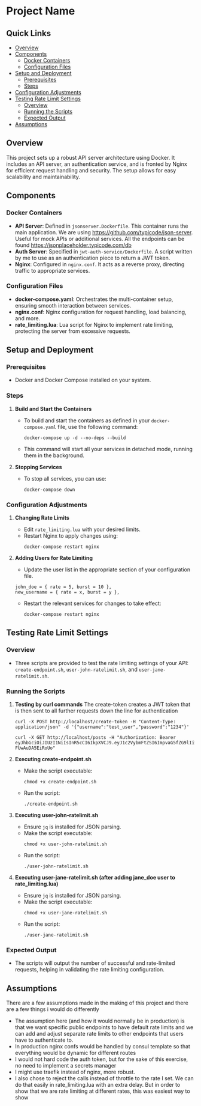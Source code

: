 # Project Name

## Quick Links
- [Overview](#overview)
- [Components](#components)
  - [Docker Containers](#docker-containers)
  - [Configuration Files](#configuration-files)
- [Setup and Deployment](#setup-and-deployment)
  - [Prerequisites](#prerequisites)
  - [Steps](#steps)
- [Configuration Adjustments](#configuration-adjustments)
- [Testing Rate Limit Settings](#testing-rate-limit-settings)
  - [Overview](#overview-1)
  - [Running the Scripts](#running-the-scripts)
  - [Expected Output](#expected-output)
- [Assumptions](#assumptions)

## Overview

This project sets up a robust API server architecture using Docker. It includes an API server, an authentication service, and is fronted by Nginx for efficient request handling and security. The setup allows for easy scalability and maintainability.

## Components

### Docker Containers
- **API Server**: Defined in `jsonserver.Dockerfile`. This container runs the main application. We are using https://github.com/typicode/json-server. Useful for mock APIs or additional services. All the endpoints can be found https://jsonplaceholder.typicode.com/db 
- **Auth Server**: Specified in `jwt-auth-service/Dockerfile`. A script written by me to use as an authentication piece to return a JWT token.
- **Nginx**: Configured in `nginx.conf`. It acts as a reverse proxy, directing traffic to appropriate services.

### Configuration Files
- **docker-compose.yaml**: Orchestrates the multi-container setup, ensuring smooth interaction between services.
- **nginx.conf**: Nginx configuration for request handling, load balancing, and more.
- **rate_limiting.lua**: Lua script for Nginx to implement rate limiting, protecting the server from excessive requests.

## Setup and Deployment

### Prerequisites
- Docker and Docker Compose installed on your system.

### Steps

1. **Build and Start the Containers**
   - To build and start the containers as defined in your `docker-compose.yaml` file, use the following command:
     ```
     docker-compose up -d --no-deps --build
     ```
   - This command will start all your services in detached mode, running them in the background.

2. **Stopping Services**
   - To stop all services, you can use:
     ```
     docker-compose down
     ```

### Configuration Adjustments

1. **Changing Rate Limits**
   - Edit `rate_limiting.lua` with your desired limits.
   - Restart Nginx to apply changes using:
     ```
     docker-compose restart nginx
     ```

2. **Adding Users for Rate Limiting**
   - Update the user list in the appropriate section of your configuration file.
    ```
    john_doe = { rate = 5, burst = 10 },
    new_username = { rate = x, burst = y },
    ```
   - Restart the relevant services for changes to take effect:
     ```
     docker-compose restart nginx
     ```

## Testing Rate Limit Settings

### Overview
- Three scripts are provided to test the rate limiting settings of your API: `create-endpoint.sh`, `user-john-ratelimit.sh`, and `user-jane-ratelimit.sh`.

### Running the Scripts

1. **Testing by curl commands**
    The create-token creates a JWT token that is then sent to all further requests down the line for authentication
    ```
    curl -X POST http://localhost/create-token -H "Content-Type: application/json" -d '{"username":"test_user","password":"1234"}'

    curl -X GET http://localhost/posts -H "Authorization: Bearer eyJhbGciOiJIUzI1NiIsInR5cCI6IkpXVCJ9.eyJ1c2VybmFtZSI6ImpvaG5fZG9lIiwicGFzc3dvcmQiOiIxMjM0IiwiaWF0IjoxNzAwMTYyNTAyLCJleHAiOjE3MDAxNjYxMDJ9.wB9rBo6_kbNmmXBeC8uLILT8Swrr-FUwAuDA5EiRoUo"
    ```

2. **Executing create-endpoint.sh**
   - Make the script executable:
     ```
     chmod +x create-endpoint.sh
     ```
   - Run the script:
     ```
     ./create-endpoint.sh
     ```

3. **Executing user-john-ratelimit.sh**
   - Ensure `jq` is installed for JSON parsing.
   - Make the script executable:
     ```
     chmod +x user-john-ratelimit.sh
     ```
   - Run the script:
     ```
     ./user-john-ratelimit.sh
     ```

4. **Executing user-jane-ratelimit.sh (after adding jane_doe user to rate_limiting.lua)**
   - Ensure `jq` is installed for JSON parsing.
   - Make the script executable:
     ```
     chmod +x user-jane-ratelimit.sh
     ```
   - Run the script:
     ```
     ./user-jane-ratelimit.sh
     ```

### Expected Output
- The scripts will output the number of successful and rate-limited requests, helping in validating the rate limiting configuration.

## Assumptions
There are a few assumptions made in the making of this project and there are a few things i would do differently
- The assumption here (and how it would normally be in production) is that we want specific public endpoints to have default rate limits and we can add and adjust separate rate limits to other endpoints that users have to authenticate to. 
- In production nginx confs would be handled by consul template so that everything would be dynamic for different routes
- I would not hard code the auth token, but for the sake of this exercise, no need to implement a secrets manager
- I might use traefik instead of nginx, more robust.
- I also chose to reject the calls instead of throttle to the rate I set. We can do that easily in rate_limiting.lua with an extra delay. But in order to show that we are rate limiting at different rates, this was easiest way to show